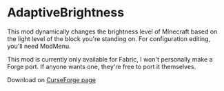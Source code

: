 # AdaptiveBrightness

This mod dynamically changes the brightness level of Minecraft based on the light level of the block you're standing on.
For configuration editing, you'll need ModMenu.

This mod is currently only available for Fabric, I won't personally make a Forge port. If anyone wants one, they're free to port it themselves.

Download on [CurseForge page](https://www.curseforge.com/minecraft/mc-mods/adaptive-brightness)
